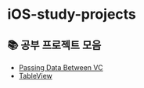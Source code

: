 # iOS-study-projects
## :books: 공부 프로젝트 모음
- [Passing Data Between VC](https://github.com/minseongkim97/iOS-study-projects/tree/Passing-Data-Between-VC)
- [TableView](https://github.com/minseongkim97/iOS-study-projects/tree/TableView)
